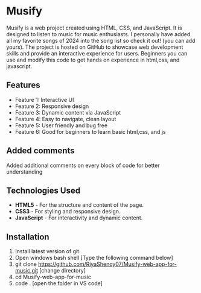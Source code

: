  # Musify

Musify is a web project created using HTML, CSS, and JavaScript. It is designed to listen to music for music enthusiasts. I personally have added all my favorite songs of 2024 into the song list so check it out! (you can add yours). The project is hosted on GitHub to showcase web development skills and provide an interactive experience for users.
Beginners you can use and modify this code to get hands on experience in html,css, and javascript.


## Features

- Feature 1: Interactive UI
- Feature 2: Responsive design
- Feature 3: Dynamic content via JavaScript
- Feature 4: Easy to navigate, clean layout
- Feature 5: User friendly and bug free
- Feature 6: Good for beginners to learn basic html,css, and js

## Added comments 
Added additional comments on every block of code for better understanding

## Technologies Used

- **HTML5** - For the structure and content of the page.
- **CSS3** - For styling and responsive design.
- **JavaScript** - For interactivity and dynamic content.

## Installation 
1. Install latest version of git.
2. Open windows bash shell
[Type the following command below]
3. git clone https://github.com/RiyaShenoy07/Musify-web-app-for-music.git
 [change directory]
4. cd Musify-web-app-for-music
5. code . [open the folder in VS code]

